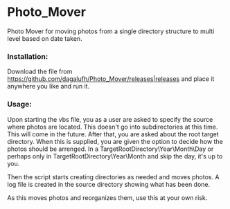 Photo_Mover
===========

Photo Mover for moving photos from a single directory structure to multi level based on date taken.

### Installation:
Download the file from https://github.com/dagalufh/Photo_Mover/releases|releases and place it anywhere you like and run it.

### Usage:
Upon starting the vbs file, you as a user are asked to specify the source where photos are located. This doesn't go into subdirectories at this time. This will come in the future.
After that, you are asked about the root target directory. When this is supplied, you are given the option to decide how the photos should be arrenged. In a TargetRootDirectory\Year\Month\Day or perhaps only in TargetRootDirectory\Year\Month and skip the day, it's up to you.

Then the script starts creating directories as needed and moves photos. A log file is created in the source directory showing what has been done.

As this moves photos and reorganizes them, use this at your own risk.
